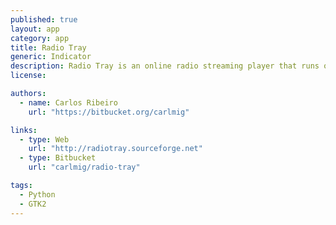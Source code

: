 ```yaml
---
published: true
layout: app
category: app
title: Radio Tray
generic: Indicator
description: Radio Tray is an online radio streaming player that runs on a Linux system tray. Its goal is to have the minimum interface possible, making it very straightforward to use. 
license:

authors: 
  - name: Carlos Ribeiro
    url: "https://bitbucket.org/carlmig"

links:
  - type: Web
    url: "http://radiotray.sourceforge.net"
  - type: Bitbucket
    url: "carlmig/radio-tray"

tags:
  - Python
  - GTK2
---
```

